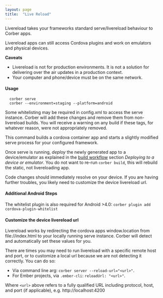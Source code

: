 ```yaml
---
layout: page
title:  "Live Reload"
---
```


Livereload takes your frameworks standard serve/livereload behaviour to Corber apps.

Livereload apps can still access Cordova plugins and work on emulators and physical devices.

**Caveats**

- Livereload is not for production environments. It is not a solution for delivering over the air updates in a production context.
- Your computer and phone/device must be on the same network.

#### Usage

```
  corber serve
  corber --environment=staging --platform=android
```

Some whitelisting may be required in config.xml to access the serve instance. Corber will add these changes and remove them from non-livereload builds. You will receive a warning on any build if these tags, for whatever reason, were not appropriately removed.

This command builds a cordova container app and starts a slightly modified serve process for your configured framework.

Once serve is running, *deploy* the newly generated app to a device/emulator as explained in the [build workflow](/pages/workflow/building) section _Deploying to a device or emulator_. You do not want to re-run `corber build`, this will rebuild the static, not livereloading app.

Code changes should immediately resolve on your device. If you are having further troubles, you likely need to customize the device livereload url.

#### Additional Android Steps

The whitelist plugin is also required for Android >4.0:
`corber plugin add cordova-plugin-whitelist`

#### Customize the device livereload url

Livereload works by redirecting the cordova apps window.location from file://index.html to your locally running serve instance.
Corber will detect and automatically set these values for you.

There are times you may need to run livereload with a specific remote host and port, or to customize a local url because we are not detecting it correctly.
You can do so:

- Via command line arg: `corber server --reload-url="<url>"`.
- For Ember projects, via `.ember-cli`: `reloadUrl: "<url>"`.

Where `<url>` above  refers to a fully qualified URL including protocol, host, and port (if applicable), e.g. http://localhost:4200

